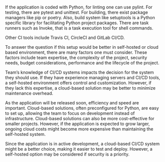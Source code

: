 If the application is coded with Python, for linting one can use pylint. For testing, there are pytest and unittest. For building, there exist package managers like pip or poetry. Also, build system like setuptools  is a Python specific library for facilitating Python project packages. There are task runners such as Invoke, that is a task execution tool for shell commands.

Other CI tools include Travis CI, CircleCI and GitLab CI/CD.

To answer the question if this setup would be better in self-hosted or cloud based environment, there are many factors one must consider. These factors include team expertise, the complexity of the project, security needs, budget considerations, performance and the lifecycle of the project. 

Team’s knowledge of CI/CD systems impacts the decision for the system they should use. If they have experience managing servers and CI/CD tools, a self-hosted environment offers control and customization. However, if they lack this expertise, a cloud-based solution may be better to minimize maintenance overhead.

As the application will be released soon, efficiency and speed are important. Cloud-based solutions, often preconfigured for Python, are easy to set up, allowing the team to focus on development instead of infrastructure. Cloud-based solutions can also be more cost-effective for smaller projects. However, if the application is expected to grow larger, ongoing cloud costs might become more expensive than maintaining the self-hosted system.

Since the application is in active development, a cloud-based CI/CD system might be a better choice, making it easier to test and deploy. However, a self-hosted option may be considered if security is a priority.